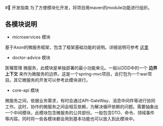 # 开发指南
为了方便模块化开发，将项目用maven的module功能进行组织。
## 各模块说明
* microservices 模块

基于Axon的微服务框架，包含了框架基础功能的说明。详细说明可参考 [这里](https://coding.net/t/tdcare/p/tdnis/git/blob/master/microservices/README.md)

* doctor-advice 模块

医嘱管理 微服务，此模块是单独部署的最小功能单元。一般以DDD中的一个 **边界上下文** 来作为微服务的边界。这是一个spring-mvc项目，会打包为一个war项目。其它微服务的开发可以参考此模块进行。

* core-api 模块

微服务之间，依据业务需求，有时会通过API-GateWay、消息中间件等进行协同工作。这时，协作的微服务之间会相互依赖，为解决循环依赖的问题。需要抽象出一个中间模块，此模块包含微服务的公共部份。一般包含DTO、命令、领域事件等内容。同时将一些各模块都会用到基本功能也可以放入到此模块中。

